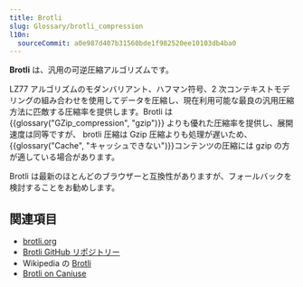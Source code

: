 ```yaml
---
title: Brotli
slug: Glossary/brotli_compression
l10n:
  sourceCommit: a0e987d407b31560bde1f982520ee10103db4ba0
---
```

**Brotli** は、汎用の可逆圧縮アルゴリズムです。

LZ77 アルゴリズムのモダンバリアント、ハフマン符号、2 次コンテキストモデリングの組み合わせを使用してデータを圧縮し、現在利用可能な最良の汎用圧縮方法に匹敵する圧縮率を提供します。Brotli は {{glossary("GZip_compression", "gzip")}} よりも優れた圧縮率を提供し、展開速度は同等ですが、 brotli 圧縮は Gzip 圧縮よりも処理が遅いため、{{glossary("Cache", "キャッシュできない")}}コンテンツの圧縮には gzip の方が適している場合があります。

Brotli は最新のほとんどのブラウザーと互換性がありますが、フォールバックを検討することをお勧めします。

## 関連項目

- [brotli.org](https://brotli.org/)
- [Brotli GitHub リポジトリー](https://github.com/google/brotli)
- Wikipedia の [Brotli](https://ja.wikipedia.org/wiki/Brotli)
- [Brotli on Caniuse](https://caniuse.com/#feat=brotli)
